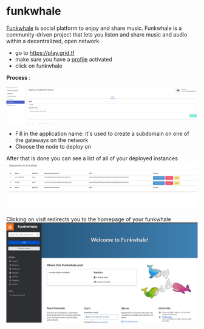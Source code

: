 # funkwhale

[Funkwhale](https://funkwhale.audio/) is social platform to enjoy and share music.
Funkwhale is a community-driven project that lets you listen and share music and audio within a decentralized, open network.


- go to https://play.grid.tf
- make sure you have a [profile](weblets_profile_manager) activated
- click on funkwhale

__Process__ : 

![](img/funkwhale1.png)

- Fill in the application name: it's used to create a subdomain on one of the gateways on the network
- Choose the node to deploy on

After that is done you can see a list of all of your deployed instances
![](img/funkwhale2.png)

Clicking on visit redirects you to the homepage of your funkwhale
![](img/funkwhale3.png)